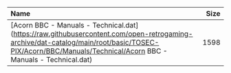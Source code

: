 |Name|Size|
|:---|---:|
|[Acorn BBC - Manuals - Technical.dat](https://raw.githubusercontent.com/open-retrogaming-archive/dat-catalog/main/root/basic/TOSEC-PIX/Acorn/BBC/Manuals/Technical/Acorn BBC - Manuals - Technical.dat)|1598|
